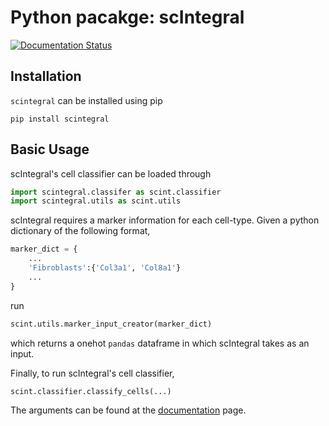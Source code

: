 # Python pacakge: scIntegral

[![Documentation Status](https://readthedocs.org/projects/scintegral/badge/?version=latest)](https://scintegral.readthedocs.io/en/latest/?badge=latest) 

## Installation

`scintegral` can be installed using pip
```
pip install scintegral
```

## Basic Usage

scIntegral's cell classifier can be loaded through
```python
import scintegral.classifer as scint.classifier
import scintegral.utils as scint.utils
```

scIntegral requires a marker information for each cell-type.
Given a python dictionary of the following format,
```python
marker_dict = {
	...
	'Fibroblasts':{'Col3a1', 'Col8a1'}
	...
}
```
 run 
```python
scint.utils.marker_input_creator(marker_dict)
```
which returns a onehot `pandas` dataframe in which scIntegral takes as an input.

Finally, to run scIntegral's cell classifier,
```python
scint.classifier.classify_cells(...)
```

The arguments can be found at the [documentation](https://scintegral.readthedocs.io/en/latest/index.html) page.





